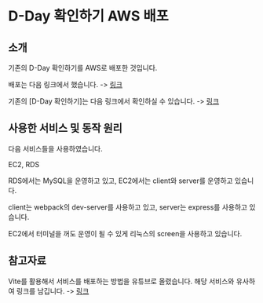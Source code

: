 # D-Day 확인하기 AWS 배포

## 소개

기존의 D-Day 확인하기를 AWS로 배포한 것입니다.

배포는 다음 링크에서 했습니다. -> [링크](http://3.35.13.146)

기존의 [D-Day 확인하기]는 다음 링크에서 확인하실 수 있습니다. -> [링크](https://github.com/bada3670/d-day-checker)

## 사용한 서비스 및 동작 원리

다음 서비스들을 사용하였습니다.

EC2, RDS

RDS에서는 MySQL을 운영하고 있고, EC2에서는 client와 server를 운영하고 있습니다.

client는 webpack의 dev-server를 사용하고 있고, server는 express를 사용하고 있습니다.

EC2에서 터미널을 꺼도 운영이 될 수 있게 리눅스의 screen을 사용하고 있습니다.

## 참고자료

Vite를 활용해서 서비스를 배포하는 방법을 유튜브로 올렸습니다. 해당 서비스와 유사하여 링크를 남깁니다. -> [링크](https://youtu.be/P5RSa9RUPKA)
